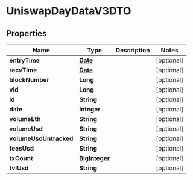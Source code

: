 

# UniswapDayDataV3DTO

## Properties

Name | Type | Description | Notes
------------ | ------------- | ------------- | -------------
**entryTime** | [**Date**](Date.md) |  |  [optional]
**recvTime** | [**Date**](Date.md) |  |  [optional]
**blockNumber** | **Long** |  |  [optional]
**vid** | **Long** |  |  [optional]
**id** | **String** |  |  [optional]
**date** | **Integer** |  |  [optional]
**volumeEth** | **String** |  |  [optional]
**volumeUsd** | **String** |  |  [optional]
**volumeUsdUntracked** | **String** |  |  [optional]
**feesUsd** | **String** |  |  [optional]
**txCount** | [**BigInteger**](BigInteger.md) |  |  [optional]
**tvlUsd** | **String** |  |  [optional]




